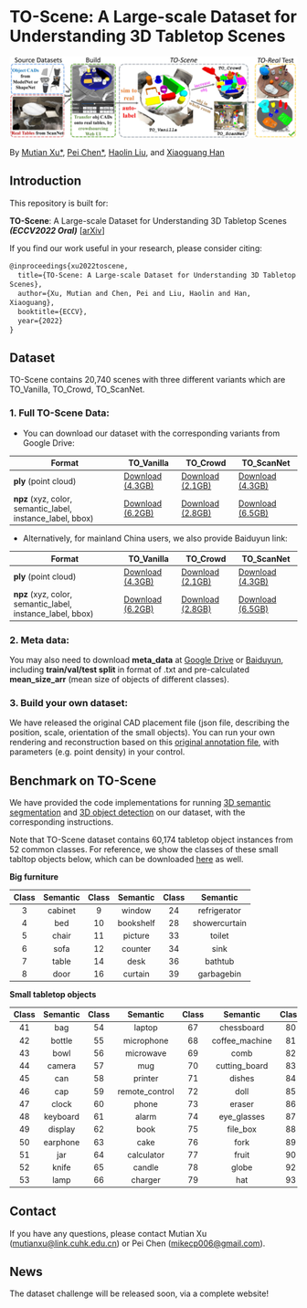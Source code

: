 # TO-Scene: A Large-scale Dataset for Understanding 3D Tabletop Scenes
<img src="./figure/pipeline_new.jpg" width="900"/>

By [Mutian Xu*](https://mutianxu.github.io/), [Pei Chen*](), [Haolin Liu](), and [Xiaoguang Han](https://gaplab.cuhk.edu.cn/)

## Introduction
This repository is built for:

__TO-Scene__: A Large-scale Dataset for Understanding 3D Tabletop Scenes ___(ECCV2022 Oral)___ [[arXiv](https://arxiv.org/abs/2203.09440)]
<br>

If you find our work useful in your research, please consider citing:

```
@inproceedings{xu2022toscene,
  title={TO-Scene: A Large-scale Dataset for Understanding 3D Tabletop Scenes},
  author={Xu, Mutian and Chen, Pei and Liu, Haolin and Han, Xiaoguang},
  booktitle={ECCV},
  year={2022}
}
```

## Dataset

TO-Scene contains 20,740 scenes with three different variants which are TO_Vanilla, TO_Crowd, TO_ScanNet.

### 1. Full TO-Scene Data:
- You can download our dataset with the corresponding variants from Google Drive:

| Format                                                     | TO_Vanilla                                                   | TO_Crowd                                                     | TO_ScanNet                                                   |
| ---------------------------------------------------------- | ------------------------------------------------------------ | ------------------------------------------------------------ | ------------------------------------------------------------ |
| **ply** (point cloud)                                      | [Download (4.3GB)](https://drive.google.com/file/d/1oQ75oC-Q9BpmVQsON-qEvoe-oJbQkSsI/view?usp=sharing) | [Download (2.1GB)](https://drive.google.com/file/d/1s0WsuhNJABC2nE9hcZN3_rtSJoj2612t/view?usp=sharing) | [Download (4.3GB)](https://drive.google.com/file/d/1j4FWu09lTrF3euUA9PJ6fMhSclLlxyVh/view?usp=sharing) |
| **npz** (xyz, color, semantic_label, instance_label, bbox) | [Download (6.2GB)](https://drive.google.com/file/d/1ruXvISeADT3ERwcxjXgKfAINVy6KZJyy/view?usp=sharing) | [Download (2.8GB)](https://drive.google.com/file/d/1dgMjMUwT5DxhBDgIZYLqrP_OD_R2xf_V/view?usp=sharing) | [Download (6.5GB)](https://drive.google.com/file/d/12IVVEt5kUQrz0_Qis58TH6Fj4yr6cJTo/view?usp=sharing) |

- Alternatively, for mainland China users, we also provide Baiduyun link:

| Format                                                     | TO_Vanilla                                                   | TO_Crowd                                                     | TO_ScanNet                                                   |
| ---------------------------------------------------------- | ------------------------------------------------------------ | ------------------------------------------------------------ | ------------------------------------------------------------ |
| **ply** (point cloud)                                      | [Download (4.3GB)](https://pan.baidu.com/s/1r0D6HnjHJC2eR-Ifwo6Iig?pwd=0000) | [Download (2.1GB)](https://pan.baidu.com/s/1jlrhJkFr00AXce55miRRmw?pwd=0000) | [Download (4.3GB)](https://pan.baidu.com/s/1wbynKbxWr4nNZLrBPSIAJw?pwd=0000) |
| **npz** (xyz, color, semantic_label, instance_label, bbox) | [Download (6.2GB)](https://pan.baidu.com/s/1yXlFv5X8byEkuoFtuSAVUg?pwd=0000) | [Download (2.8GB)](https://pan.baidu.com/s/1mMJhOo-6uXMR9RPz3snG0g?pwd=0000) | [Download (6.5GB)](https://pan.baidu.com/s/1D-_M6L4iu5S7eRGgXQI0RA?pwd=0000) |


### 2. Meta data:

You may also need to download **meta_data** at [Google Drive](https://drive.google.com/file/d/16E1Gb91ctGysmWhbeUwYF3-ssQ1Dw0Rm/view?usp=sharing) or [Baiduyun](https://pan.baidu.com/s/1jr2JHvxYS1cI3O0xb78lmQ?pwd=0000), including **train/val/test split** in format of .txt and pre-calculated **mean_size_arr** (mean size of objects of different classes).

### 3. Build your own dataset:

We have released the original CAD placement file (json file, describing the position, scale, orientation of the small objects). You can run your own rendering and reconstruction based on this [original annotation file](./original_annotation), with parameters (e.g. point density) in your control.

## Benchmark on TO-Scene

We have provided the code implementations for running [3D semantic segmentation](./sem_seg) and [3D object detection](./obj_det) on our dataset, with the corresponding instructions.

Note that TO-Scene dataset contains 60,174 tabletop object instances from 52 common classes. For reference, we show the classes of these small tabltop objects below, which can be downloaded [here](./classes.txt) as well.

**Big furniture**

| Class | Semantic | Class | Semantic  | Class |   Semantic    |
| :---: | :------: | :---: | :-------: | :---: | :-----------: |
|   3   | cabinet  |   9   |  window   |  24   | refrigerator  |
|   4   |   bed    |  10   | bookshelf |  28   | showercurtain |
|   5   |  chair   |  11   |  picture  |  33   |    toilet     |
|   6   |   sofa   |  12   |  counter  |  34   |     sink      |
|   7   |  table   |  14   |   desk    |  36   |    bathtub    |
|   8   |   door   |  16   |  curtain  |  39   |  garbagebin   |

**Small tabletop objects**

| Class | Semantic | Class |    Semantic    | Class |    Semantic    | Class |  Semantic  |
| :---: | :------: | :---: | :------------: | :---: | :------------: | :---: | :--------: |
|  41   |   bag    |  54   |     laptop     |  67   |   chessboard   |  80   |   mirror   |
|  42   |  bottle  |  55   |   microphone   |  68   | coffee_machine |  81   |  notebook  |
|  43   |   bowl   |  56   |   microwave    |  69   |      comb      |  82   |   pencil   |
|  44   |  camera  |  57   |      mug       |  70   | cutting_board  |  83   |   plant    |
|  45   |   can    |  58   |    printer     |  71   |     dishes     |  84   |   plate    |
|  46   |   cap    |  59   | remote_control |  72   |      doll      |  85   |   radio    |
|  47   |  clock   |  60   |     phone      |  73   |     eraser     |  86   |   ruler    |
|  48   | keyboard |  61   |     alarm      |  74   |  eye_glasses   |  87   |  saucepan  |
|  49   | display  |  62   |      book      |  75   |    file_box    |  88   |   spoon    |
|  50   | earphone |  63   |      cake      |  76   |      fork      |  89   |  tea_pot   |
|  51   |   jar    |  64   |   calculator   |  77   |     fruit      |  90   |  toaster   |
|  52   |  knife   |  65   |     candle     |  78   |     globe      |  92   |    vase    |
|  53   |   lamp   |  66   |    charger     |  79   |      hat       |  93   | vegetables |

## Contact

If you have any questions, please contact Mutian Xu (mutianxu@link.cuhk.edu.cn) or Pei Chen (mikecp006@gmail.com).

## News
The dataset challenge will be released soon, via a complete website!

